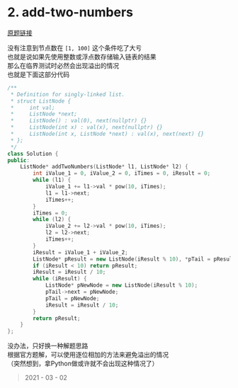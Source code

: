 # 2. add-two-numbers

[原题链接](https://leetcode-cn.com/problems/add-two-numbers/)

没有注意到节点数在 `[1, 100]` 这个条件吃了大亏  
也就是说如果先使用整数或浮点数存储输入链表的结果  
那么在临界测试时必然会出现溢出的情况  
也就是下面这部分代码

```C++
/**
 * Definition for singly-linked list.
 * struct ListNode {
 *     int val;
 *     ListNode *next;
 *     ListNode() : val(0), next(nullptr) {}
 *     ListNode(int x) : val(x), next(nullptr) {}
 *     ListNode(int x, ListNode *next) : val(x), next(next) {}
 * };
 */
class Solution {
public:
    ListNode* addTwoNumbers(ListNode* l1, ListNode* l2) {
        int iValue_1 = 0, iValue_2 = 0, iTimes = 0, iResult = 0;
        while (l1) {
            iValue_1 += l1->val * pow(10, iTimes);
            l1 = l1->next;
            iTimes++;
        }
        iTimes = 0;
        while (l2) {
            iValue_2 += l2->val * pow(10, iTimes);
            l2 = l2->next;
            iTimes++;
        }
        iResult = iValue_1 + iValue_2;
        ListNode* pResult = new ListNode(iResult % 10), *pTail = pResult;
        if (iResult < 10) return pResult;
        iResult = iResult / 10;
        while (iResult) {
            ListNode* pNewNode = new ListNode(iResult % 10);
            pTail->next = pNewNode;
            pTail = pNewNode;
            iResult = iResult / 10;
        }
        return pResult;
    }
};
```

没办法，只好换一种解题思路  
根据官方题解，可以使用逐位相加的方法来避免溢出的情况  
（突然想到，拿Python做或许就不会出现这种情况了）

> 2021 - 03 - 02